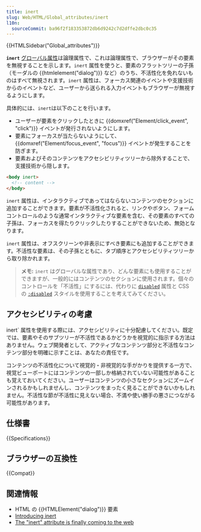 ```yaml
---
title: inert
slug: Web/HTML/Global_attributes/inert
l10n:
  sourceCommit: ba96f2f183353872db6d9242c7d2dffe2dbc0c35
---
```


{{HTMLSidebar("Global_attributes")}}

**`inert`** [グローバル属性](/ja/docs/Web/HTML/Global_attributes)は論理属性で、これは論理属性で、ブラウザーがその要素を無視することを示します。`inert` 属性を使うと、要素のフラットツリーの子孫（モーダルの {{htmlelement("dialog")}} など）のうち、不活性化を免れないものはすべて無視されます。`inert` 属性は、フォーカス関連のイベントや支援技術からのイベントなど、ユーザーから送られる入力イベントもブラウザーが無視するようにします。

具体的には、`inert`は以下のことを行います。

- ユーザーが要素をクリックしたときに {{domxref("Element/click_event", "click")}} イベントが発行されないようにします。
- 要素にフォーカスが当たらないようにして、 {{domxref("Element/focus_event", "focus")}} イベントが発生することを防ぎます。
- 要素およびそのコンテンツをアクセシビリティツリーから除外することで、支援技術から隠します。

```html
<body inert>
  <!-- content -->
</body>
```

`inert` 属性は、インタラクティブであってはならないコンテンツのセクションに追加することができます。要素が不活性化されると、リンクやボタン、フォームコントロールのような通常インタラクティブな要素を含む、その要素のすべての子孫は、フォーカスを得たりクリックしたりすることができないため、無効となります。

`inert` 属性は、オフスクリーンや非表示にすべき要素にも追加することができます。不活性な要素は、その子孫とともに、タブ順序とアクセシビリティツリーから取り除かれます。

> **メモ:** `inert` はグローバルな属性であり、どんな要素にも使用することができますが、一般的にはコンテンツのセクションに使用されます。個々のコントロールを「不活性」にするには、代わりに [`disabled`](/ja/docs/Web/HTML/Attributes/disabled) 属性と CSS の [`:disabled`](/ja/docs/Web/CSS/:disabled) スタイルを使用することを考えてみてください。

## アクセシビリティの考慮

inert` 属性を使用する際には、アクセシビリティに十分配慮してください。既定では、要素やそのサブツリーが不活性であるかどうかを視覚的に指示する方法はありません。ウェブ開発者として、アクティブなコンテンツ部分と不活性なコンテンツ部分を明確に示すことは、あなたの責任です。

コンテンツの不活性化について視覚的・非視覚的な手がかりを提供する一方で、視覚ビューポートにはコンテンツの一部しか格納されていない可能性があることも覚えておいてください。ユーザーはコンテンツの小さなセクションにズームインされるかもしれませんし、コンテンツをまったく見ることができないかもしれません。不活性な節が不活性に見えない場合、不満や使い勝手の悪さにつながる可能性があります。

## 仕様書

{{Specifications}}

## ブラウザーの互換性

{{Compat}}

## 関連情報

- HTML の {{HTMLElement("dialog")}} 要素
- [Introducing inert](https://web.dev/articles/inert?hl=ja)
- [The "inert" attribute is finally coming to the web](https://www.stefanjudis.com/blog/the-inert-attribute-is-finally-coming-to-the-web/)
